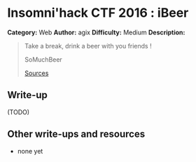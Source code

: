 # Insomni'hack CTF 2016 : iBeer

**Category:** Web
**Author:** agix 
**Difficulty:** Medium
**Description:**

> Take a break, drink a beer with you friends !
> 
> SoMuchBeer
> 
> [Sources](./somuchbeer_9ca44d5c0774e815bce7d2e60091f362.tar.gz)

## Write-up

(TODO)

## Other write-ups and resources

* none yet
